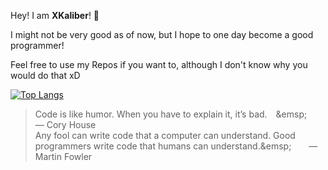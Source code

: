 Hey! I am **XKaliber**! 👋



I might not be very good as of now, but I hope to one day become a good programmer!

Feel free to use my Repos if you want to, although I don't know why you would do that xD

[![Top Langs](https://github-readme-stats.vercel.app/api/top-langs/?username=thexkaliber&theme=dark)](https://github.com/anuraghazra/github-readme-stats)

>Code is like humor. When you have to explain it, it’s bad.&emsp;\&emsp;&emsp;&emsp; ― Cory House\
>Any fool can write code that a computer can understand. Good programmers write code that humans can understand.\&emsp;&emsp;&emsp;― Martin Fowler
